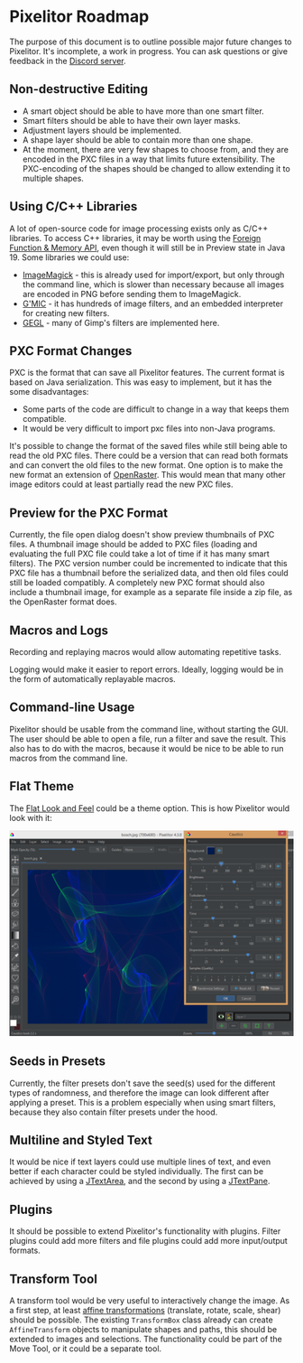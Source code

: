 # Pixelitor Roadmap

The purpose of this document is to outline possible major future changes to Pixelitor. It's incomplete, a work in progress. You can ask questions or give feedback in the [Discord server](https://discord.gg/SXaxYnBSTv).

## Non-destructive Editing

- A smart object should be able to have more than one smart filter.
- Smart filters should be able to have their own layer masks.
- Adjustment layers should be implemented.
- A shape layer should be able to contain more than one shape.
- At the moment, there are very few shapes to choose from, and they are encoded in the PXC files in a way that limits future extensibility. The PXC-encoding of the shapes should be changed to allow extending it to multiple shapes.

## Using C/C++ Libraries

A lot of open-source code for image processing exists only as C/C++ libraries. To access C++ libraries, it may be worth using the [Foreign Function & Memory API](https://openjdk.java.net/jeps/424),  even though it will still be in Preview state in Java 19.
Some libraries we could use:
- [ImageMagick](https://imagemagick.org/) - this is already used for import/export, but only through the command line, which is slower than necessary because all images are encoded in PNG before sending them to ImageMagick.
- [G'MIC](https://gmic.eu/) - it has hundreds of image filters, and an embedded interpreter for creating new filters.
- [GEGL](https://gegl.org/) - many of Gimp's filters are implemented here.

## PXC Format Changes

PXC is the format that can save all Pixelitor features. The current format is based on Java serialization. This was easy to implement, but it has the some disadvantages:

- Some parts of the code are difficult to change in a way that keeps them compatible.
- It would be very difficult to import pxc files into non-Java programs.

It's possible to change the format of the saved files while still being able to read the old PXC files. There could be a version that can read both formats and can convert the old files to the new format.
One option is to make the new format an extension of [OpenRaster](https://www.openraster.org/). This would mean that many other image editors could at least partially read the new PXC files.

## Preview for the PXC Format

Currently, the file open dialog doesn't show preview thumbnails of PXC files. A thumbnail image should be added to PXC files (loading and evaluating the full PXC file could take a lot of time if it has many smart filters). The PXC version number could be incremented to indicate that this PXC file has a thumbnail before the serialized data, and then old files could still be loaded compatibly.
A completely new PXC format should also include a thumbnail image, for example as a separate file inside a zip file, as the OpenRaster format does.

## Macros and Logs

Recording and replaying macros would allow automating repetitive tasks.

Logging would make it easier to report errors. Ideally, logging would be in the form of automatically replayable macros.

## Command-line Usage

Pixelitor should be usable from the command line, without starting the GUI. The user should be able to open a file, run a filter and save the result. This also has to do with the macros, because it would be nice to be able to run macros from the command line.

## Flat Theme

The [Flat Look and Feel](https://github.com/JFormDesigner/FlatLaf) could be a theme option. This is how Pixelitor would look with it:

![Flat Dark Theme](roadmap_images/pixelitor_flat.png)

## Seeds in Presets

Currently, the filter presets don't save the seed(s) used for the different types of randomness, and therefore the image can look different after applying a preset.
This is a problem especially when using smart filters, because they also contain filter presets under the hood.

## Multiline and Styled Text

It would be nice if text layers could use multiple lines of text, and even better if each character could be styled individually. The first can be achieved by using a [JTextArea](https://docs.oracle.com/en/java/javase/17/docs/api/java.desktop/javax/swing/JTextArea.html), and the second by using a [JTextPane](https://docs.oracle.com/en/java/javase/17/docs/api/java.desktop/javax/swing/JTextPane.html).

## Plugins

It should be possible to extend Pixelitor's functionality with plugins. Filter plugins could add more filters and file plugins could add more input/output formats.

## Transform Tool

A transform tool would be very useful to interactively change the image. As a first step, at least [affine transformations](https://en.wikipedia.org/wiki/Affine_transformation) (translate, rotate, scale, shear) should be possible. The existing ```TransformBox``` class already can create ```AffineTransform``` objects to manipulate shapes and paths, this should be extended to images and selections. The functionality could be part of the Move Tool, or it could be a separate tool.
